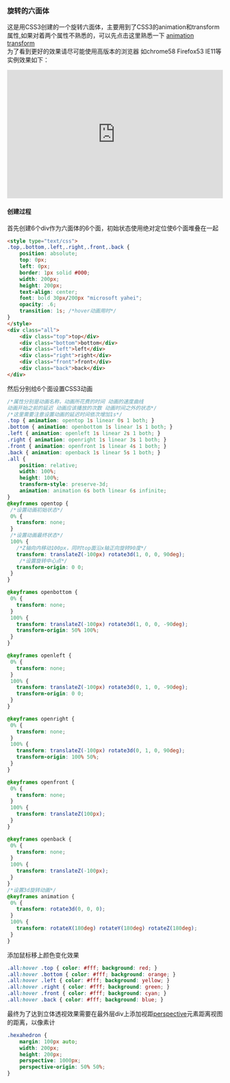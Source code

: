### 旋转的六面体
这是用CSS3创建的一个旋转六面体，主要用到了CSS3的animation和transform属性,如果对着两个属性不熟悉的，可以先点击这里熟悉一下 [animation](http://www.w3school.com.cn/cssref/pr_animation.asp) [transform](http://www.w3school.com.cn/cssref/pr_transform.asp)   
为了看到更好的效果请尽可能使用高版本的浏览器 如chrome58 Firefox53 IE11等  
实例效果如下：  

<iframe style="width: 100%; height: 300px" src="http://sandbox.runjs.cn/show/fhcpxxzm" allowfullscreen="allowfullscreen" frameborder="0"></iframe>

#### 创建过程
首先创建6个div作为六面体的6个面，初始状态使用绝对定位使6个面堆叠在一起
```html
<style type="text/css">
.top,.bottom,.left,.right,.front,.back { 
    position: absolute; 
    top: 0px; 
    left: 0px; 
    border: 1px solid #000; 
    width: 200px; 
    height: 200px; 
    text-align: center; 
    font: bold 30px/200px "microsoft yahei"; 
    opacity: .6; 
    transition: 1s; /*hover动画用时*/
}
</style>
<div class="all">
    <div class="top">top</div>
    <div class="bottom">bottom</div>
    <div class="left">left</div>
    <div class="right">right</div>
    <div class="front">front</div>
    <div class="back">back</div>
</div>
```
然后分别给6个面设置CSS3动画
```css
/*属性分别是动画名称，动画所花费的时间 动画的速度曲线 
动画开始之前的延迟 动画应该播放的次数 动画时间之外的状态*/
/*这里需要注意设置动画的延迟时间依次增加1s*/
.top { animation: opentop 1s linear 0s 1 both; }
.bottom { animation: openbottom 1s linear 1s 1 both; }
.left { animation: openleft 1s linear 2s 1 both; }
.right { animation: openright 1s linear 3s 1 both; }
.front { animation: openfront 1s linear 4s 1 both; }
.back { animation: openback 1s linear 5s 1 both; }
.all { 
    position: relative; 
    width: 100%; 
    height: 100%; 
    transform-style: preserve-3d; 
    animation: animation 6s both linear 6s infinite; 
}
@keyframes opentop {
 /*设置动画初始状态*/
 0% {
   transform: none;
 }
 /*设置动画最终状态*/
 100% {
   /*Z轴向内移动100px，同时top面沿x轴正向旋转90度*/
   transform: translateZ(-100px) rotate3d(1, 0, 0, 90deg);
    /*设置旋转中心点*/
   transform-origin: 0 0;
 }
}

@keyframes openbottom {
 0% {
   transform: none;
 }
 100% {
   transform: translateZ(-100px) rotate3d(1, 0, 0, -90deg);
   transform-origin: 50% 100%;
 }
}

@keyframes openleft {
 0% {
   transform: none;
 }
 100% {
   transform: translateZ(-100px) rotate3d(0, 1, 0, -90deg);
   transform-origin: 0 0;
 }
}

@keyframes openright {
 0% {
   transform: none;
 }
 100% {
   transform: translateZ(-100px) rotate3d(0, 1, 0, 90deg);
   transform-origin: 100% 50%;
 }
}

@keyframes openfront {
 0% {
   transform: none;
 }
 100% {
   transform: translateZ(100px);
 }
}

@keyframes openback {
 0% {
   transform: none;
 }
 100% {
   transform: translateZ(-100px);
 }
}
/*设置3d旋转动画*/
@keyframes animation {
 0% {
   transform: rotate3d(0, 0, 0);
 }
 100% {
   transform: rotateX(180deg) rotateY(180deg) rotateZ(180deg);
 }
}
```
添加鼠标移上颜色变化效果
```css
.all:hover .top { color: #fff; background: red; }
.all:hover .bottom { color: #fff; background: orange; }
.all:hover .left { color: #fff; background: yellow; }
.all:hover .right { color: #fff; background: green; }
.all:hover .front { color: #fff; background: cyan; }
.all:hover .back { color: #fff; background: blue; }
```
最终为了达到立体透视效果需要在最外层div上添加视距[perspective](http://www.w3school.com.cn/cssref/pr_perspective.asp)元素距离视图的距离，以像素计
```css
.hexahedron { 
    margin: 100px auto;
    width: 200px; 
    height: 200px;
    perspective: 1000px;
    perspective-origin: 50% 50%;  
}
```